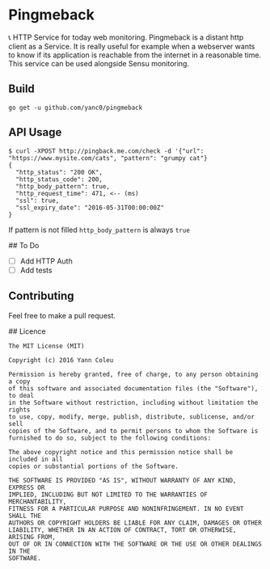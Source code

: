 # Pingmeback
 :telephone_receiver: HTTP Service for today web monitoring. Pingmeback is a
distant http client as a Service. It is really useful for example when a
webserver wants to know if its application is reachable from the internet in
a reasonable time. This service can be used alongside Sensu monitoring.

## Build
`go get -u github.com/yanc0/pingmeback`

## API Usage

```
$ curl -XPOST http://pingback.me.com/check -d '{"url": "https://www.mysite.com/cats", "pattern": "grumpy cat"}
{
  "http_status": "200 OK",
  "http_status_code": 200,
  "http_body_pattern": true,
  "http_request_time": 471, <-- (ms)
  "ssl": true,
  "ssl_expiry_date": "2016-05-31T00:00:00Z"
}
```

If pattern is not filled `http_body_pattern` is always `true`

## To Do
- [ ] Add HTTP Auth
- [ ] Add tests

## Contributing

Feel free to make a pull request.

## Licence

```
The MIT License (MIT)

Copyright (c) 2016 Yann Coleu

Permission is hereby granted, free of charge, to any person obtaining a copy
of this software and associated documentation files (the "Software"), to deal
in the Software without restriction, including without limitation the rights
to use, copy, modify, merge, publish, distribute, sublicense, and/or sell
copies of the Software, and to permit persons to whom the Software is
furnished to do so, subject to the following conditions:

The above copyright notice and this permission notice shall be included in all
copies or substantial portions of the Software.

THE SOFTWARE IS PROVIDED "AS IS", WITHOUT WARRANTY OF ANY KIND, EXPRESS OR
IMPLIED, INCLUDING BUT NOT LIMITED TO THE WARRANTIES OF MERCHANTABILITY,
FITNESS FOR A PARTICULAR PURPOSE AND NONINFRINGEMENT. IN NO EVENT SHALL THE
AUTHORS OR COPYRIGHT HOLDERS BE LIABLE FOR ANY CLAIM, DAMAGES OR OTHER
LIABILITY, WHETHER IN AN ACTION OF CONTRACT, TORT OR OTHERWISE, ARISING FROM,
OUT OF OR IN CONNECTION WITH THE SOFTWARE OR THE USE OR OTHER DEALINGS IN THE
SOFTWARE.
```
